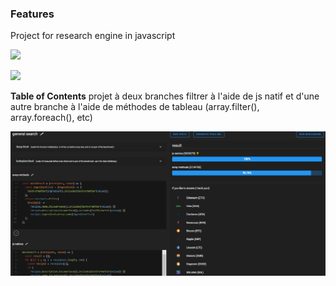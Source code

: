### Features

Project for research engine in javascript

![](https://user.oc-static.com/upload/2020/08/14/15973932905401_logo%20%281%29.png)

![](https://img.shields.io/github/stars/pandao/editor.md.svg)

**Table of Contents**
projet à deux branches
filtrer à l'aide de js natif et d'une autre branche à l'aide de méthodes de tableau (array.filter(), array.foreach(), etc)

![](https://raw.githubusercontent.com/lostmart/les-petites-plats/natives/test-01.png)
